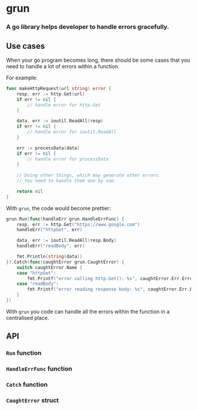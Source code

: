 # grun

### A go library helps developer to handle errors gracefully.

## Use cases
When your go program becomes long, there should be some cases that you need to handle a lot of errors within a function. 

For example:
```go
func makeHttpRequest(url string) error {
    resp, err := http.Get(url)
    if err != nil {
        // handle error for http.Get
    }

    data, err := ioutil.ReadAll(resp)
    if err != nil {
        // handle error for ioutil.ReadAll
    }

    err := processData(data)
    if err != nil {
        // handle error for processData
    }
    
    // Doing other things, which may generate other errors.
    // You need to handle them one by one.

    return nil
}
```

With `grun`, the code would become prettier:

```go
grun.Run(func(handleErr grun.HandleErrFunc) {
    resp, err := http.Get("https://www.google.com")
    handleErr("httpGet", err)

    data, err := ioutil.ReadAll(resp.Body)
    handleErr("readBody", err)

    fmt.Println(string(data))
}).Catch(func(caughtError grun.CaughtError) {
    switch caughtError.Name {
    case "httpGet":
        fmt.Printf("error calling http.Get(): %s", caughtError.Err.Error())
    case "readBody":
        fmt.Printf("error reading response body: %s", caughtError.Err.Error())
    }
})
```

With `grun` you code can handle all the errors within the function in a centralised place.

## API

### `Run` function

### `HandleErrFunc` function

### `Catch` function

### `CaughtError` struct